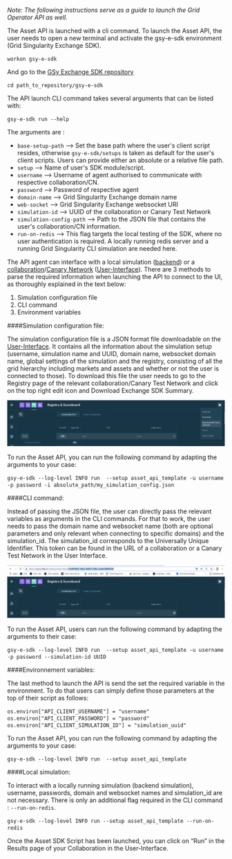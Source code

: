 *Note: The following instructions serve as a guide to launch the Grid Operator API as well.*

The Asset API is launched with a cli command. To launch the Asset API, the user needs to open a new terminal and activate the gsy-e-sdk environment (Grid Singularity Exchange SDK).

```
workon gsy-e-sdk
```

And go to the [GSy Exchange SDK repository](https://github.com/gridsingularity/gsy-e-sdk)

```
cd path_to_repository/gsy-e-sdk
```

The API launch CLI command takes several arguments that can be listed with:

```
gsy-e-sdk run --help
```

The arguments are :

*   `base-setup-path` --> Set the base path where the user's client script resides, otherwise `gsy-e-sdk/setups` is taken as default for the user's client scripts. Users can provide either an absolute or a relative file path.
*   `setup` --> Name of user's SDK module/script.
*   `username` --> Username of agent authorised to communicate with respective collaboration/CN.
*   `password` --> Password of respective agent
*   `domain-name` --> Grid Singularity Exchange domain name
*   `web-socket` --> Grid Singularity Exchange websocket URI
*   `simulation-id` --> UUID of the collaboration or Canary Test Network
*   `simulation-config-path` --> Path to the JSON file that contains the user's collaboration/CN information.
*   `run-on-redis` --> This flag targets the local testing of the SDK, where no user authentication is required. A locally running redis server and a running Grid Singularity CLI simulation are needed here.

The API agent can interface with a local simulation ([backend](setup-configuration.md)) or a [collaboration](collaboration.md)/[Canary Network](connect-ctn.md) ([User-Interface](https://www.d3a.io/)). There are 3 methods to parse the required information when launching the API to connect to the UI, as thoroughly explained in the text below:

1. Simulation configuration file
2. CLI command
3. Environment variables

####Simulation configuration file:

The simulation configuration file is a JSON format file downloadable on the [User-Interface](https://www.d3a.io/).  It contains all the information about the simulation setup (username, simulation name and UUID, domain name, websocket domain name, global settings of the simulation and the registry, consisting of all the grid hierarchy including markets and assets and whether or not the user is connected to those). To download this file the user needs to go to the Registry page of the relevant collaboration/Canary Test Network and click on the top right edit icon and Download Exchange SDK Summary.


![alt_text](img/api-overview-3.png)

To run the Asset API, you can run the following command by adapting the arguments to your case:

```
gsy-e-sdk --log-level INFO run  --setup asset_api_template -u username -p password -i absolute_path/my_simulation_config.json
```

####CLI command:

Instead of passing the JSON file, the user can directly pass the relevant variables as arguments in the CLI commands. For that to work, the user needs to pass the domain name and websocket name (both are optional parameters and only relevant when connecting to specific domains) and the simulation_id. The simulation_id corresponds to the Universally Unique Identifier. This token can be found in the URL of a collaboration or a Canary Test Network in the User Interface.

![alt_text](img/api-overview-4.png)

To run the Asset API, users can run the following command by adapting the arguments to their case:

```commandline
gsy-e-sdk --log-level INFO run  --setup asset_api_template -u username -p password --simulation-id UUID
```

####Environnement variables:

The last method to launch the API is send the set the required variable in the environment. To do that users can simply define those parameters at the top of their script as follows:

```
os.environ["API_CLIENT_USERNAME"] = "username"
os.environ["API_CLIENT_PASSWORD"] = "password"
os.environ["API_CLIENT_SIMULATION_ID"] = "simulation_uuid"
```

To run the Asset API, you can run the following command by adapting the arguments to your case:

```
gsy-e-sdk --log-level INFO run  --setup asset_api_template
```

####Local simulation:

To interact with a locally running simulation (backend simulation), username, passwords, domain and websocket names and simulation_id are not necessary. There is only an additional flag required in the CLI command : `--run-on-redis`.

```
gsy-e-sdk --log-level INFO run --setup asset_api_template --run-on-redis
```

Once the Asset SDK Script has been launched, you can click on “Run” in the Results page of your Collaboration in the User-Interface.
